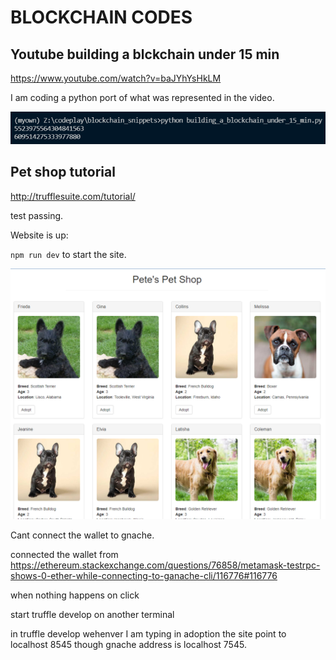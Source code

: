 # BLOCKCHAIN CODES

## Youtube  building a blckchain under 15 min
https://www.youtube.com/watch?v=baJYhYsHkLM

I am coding a python port of what was represented in the video.

![](building_a_blockchain_under_15_min.png)

## Pet shop tutorial

http://trufflesuite.com/tutorial/


test passing.

Website is up: 

`npm run dev` to start the site.

![](./truffle_pet_shop/website_up.png)

Cant connect the wallet to gnache. 

connected the wallet from https://ethereum.stackexchange.com/questions/76858/metamask-testrpc-shows-0-ether-while-connecting-to-ganache-cli/116776#116776

when nothing happens on click

start truffle develop on another terminal

in truffle develop wehenver I am typing in adoption the site point to localhost 8545 though gnache address is localhost 7545.